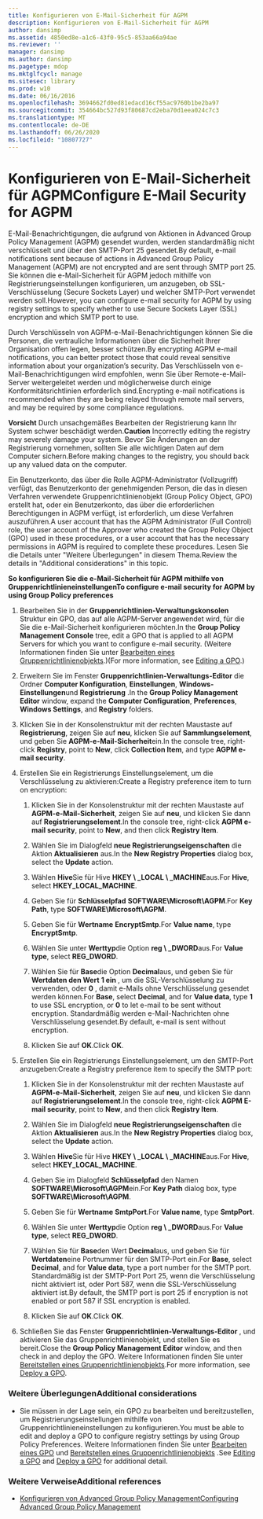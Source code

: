 ```yaml
---
title: Konfigurieren von E-Mail-Sicherheit für AGPM
description: Konfigurieren von E-Mail-Sicherheit für AGPM
author: dansimp
ms.assetid: 4850ed8e-a1c6-43f0-95c5-853aa66a94ae
ms.reviewer: ''
manager: dansimp
ms.author: dansimp
ms.pagetype: mdop
ms.mktglfcycl: manage
ms.sitesec: library
ms.prod: w10
ms.date: 06/16/2016
ms.openlocfilehash: 3694662fd0ed81edacd16cf55ac9760b1be2ba97
ms.sourcegitcommit: 354664bc527d93f80687cd2eba70d1eea024c7c3
ms.translationtype: MT
ms.contentlocale: de-DE
ms.lasthandoff: 06/26/2020
ms.locfileid: "10807727"
---
```

# <span data-ttu-id="a2167-103">Konfigurieren von E-Mail-Sicherheit für AGPM</span><span class="sxs-lookup"><span data-stu-id="a2167-103">Configure E-Mail Security for AGPM</span></span>


<span data-ttu-id="a2167-104">E-Mail-Benachrichtigungen, die aufgrund von Aktionen in Advanced Group Policy Management (AGPM) gesendet wurden, werden standardmäßig nicht verschlüsselt und über den SMTP-Port 25 gesendet.</span><span class="sxs-lookup"><span data-stu-id="a2167-104">By default, e-mail notifications sent because of actions in Advanced Group Policy Management (AGPM) are not encrypted and are sent through SMTP port 25.</span></span> <span data-ttu-id="a2167-105">Sie können die e-Mail-Sicherheit für AGPM jedoch mithilfe von Registrierungseinstellungen konfigurieren, um anzugeben, ob SSL-Verschlüsselung (Secure Sockets Layer) und welcher SMTP-Port verwendet werden soll.</span><span class="sxs-lookup"><span data-stu-id="a2167-105">However, you can configure e-mail security for AGPM by using registry settings to specify whether to use Secure Sockets Layer (SSL) encryption and which SMTP port to use.</span></span>

<span data-ttu-id="a2167-106">Durch Verschlüsseln von AGPM-e-Mail-Benachrichtigungen können Sie die Personen, die vertrauliche Informationen über die Sicherheit Ihrer Organisation offen legen, besser schützen.</span><span class="sxs-lookup"><span data-stu-id="a2167-106">By encrypting AGPM e-mail notifications, you can better protect those that could reveal sensitive information about your organization’s security.</span></span> <span data-ttu-id="a2167-107">Das Verschlüsseln von e-Mail-Benachrichtigungen wird empfohlen, wenn Sie über Remote-e-Mail-Server weitergeleitet werden und möglicherweise durch einige Konformitätsrichtlinien erforderlich sind.</span><span class="sxs-lookup"><span data-stu-id="a2167-107">Encrypting e-mail notifications is recommended when they are being relayed through remote mail servers, and may be required by some compliance regulations.</span></span>

<span data-ttu-id="a2167-108">**Vorsicht**  Durch unsachgemäßes Bearbeiten der Registrierung kann Ihr System schwer beschädigt werden.</span><span class="sxs-lookup"><span data-stu-id="a2167-108">**Caution** Incorrectly editing the registry may severely damage your system.</span></span> <span data-ttu-id="a2167-109">Bevor Sie Änderungen an der Registrierung vornehmen, sollten Sie alle wichtigen Daten auf dem Computer sichern.</span><span class="sxs-lookup"><span data-stu-id="a2167-109">Before making changes to the registry, you should back up any valued data on the computer.</span></span>

 

<span data-ttu-id="a2167-110">Ein Benutzerkonto, das über die Rolle AGPM-Administrator (Vollzugriff) verfügt, das Benutzerkonto der genehmigenden Person, die das in diesen Verfahren verwendete Gruppenrichtlinienobjekt (Group Policy Object, GPO) erstellt hat, oder ein Benutzerkonto, das über die erforderlichen Berechtigungen in AGPM verfügt, ist erforderlich, um diese Verfahren auszuführen.</span><span class="sxs-lookup"><span data-stu-id="a2167-110">A user account that has the AGPM Administrator (Full Control) role, the user account of the Approver who created the Group Policy Object (GPO) used in these procedures, or a user account that has the necessary permissions in AGPM is required to complete these procedures.</span></span> <span data-ttu-id="a2167-111">Lesen Sie die Details unter "Weitere Überlegungen" in diesem Thema.</span><span class="sxs-lookup"><span data-stu-id="a2167-111">Review the details in "Additional considerations" in this topic.</span></span>

**<span data-ttu-id="a2167-112">So konfigurieren Sie die e-Mail-Sicherheit für AGPM mithilfe von Gruppenrichtlinieneinstellungen</span><span class="sxs-lookup"><span data-stu-id="a2167-112">To configure e-mail security for AGPM by using Group Policy preferences</span></span>**

1.  <span data-ttu-id="a2167-113">Bearbeiten Sie in der **Gruppenrichtlinien-Verwaltungskonsolen** Struktur ein GPO, das auf alle AGPM-Server angewendet wird, für die Sie die e-Mail-Sicherheit konfigurieren möchten.</span><span class="sxs-lookup"><span data-stu-id="a2167-113">In the **Group Policy Management Console** tree, edit a GPO that is applied to all AGPM Servers for which you want to configure e-mail security.</span></span> <span data-ttu-id="a2167-114">(Weitere Informationen finden Sie unter [Bearbeiten eines Gruppenrichtlinienobjekts](editing-a-gpo-agpm30ops.md).)</span><span class="sxs-lookup"><span data-stu-id="a2167-114">(For more information, see [Editing a GPO](editing-a-gpo-agpm30ops.md).)</span></span>

2.  <span data-ttu-id="a2167-115">Erweitern Sie im Fenster **Gruppenrichtlinien-Verwaltungs-Editor** die Ordner **Computer Konfiguration**, **Einstellungen**, **Windows-Einstellungen**und **Registrierung** .</span><span class="sxs-lookup"><span data-stu-id="a2167-115">In the **Group Policy Management Editor** window, expand the **Computer Configuration**, **Preferences**, **Windows Settings**, and **Registry** folders.</span></span>

3.  <span data-ttu-id="a2167-116">Klicken Sie in der Konsolenstruktur mit der rechten Maustaste auf **Registrierung**, zeigen Sie auf **neu**, klicken Sie auf **Sammlungselement**, und geben Sie **AGPM-e-Mail-Sicherheit**ein.</span><span class="sxs-lookup"><span data-stu-id="a2167-116">In the console tree, right-click **Registry**, point to **New**, click **Collection Item**, and type **AGPM e-mail security**.</span></span>

4.  <span data-ttu-id="a2167-117">Erstellen Sie ein Registrierungs Einstellungselement, um die Verschlüsselung zu aktivieren:</span><span class="sxs-lookup"><span data-stu-id="a2167-117">Create a Registry preference item to turn on encryption:</span></span>

    1.  <span data-ttu-id="a2167-118">Klicken Sie in der Konsolenstruktur mit der rechten Maustaste auf **AGPM-e-Mail-Sicherheit**, zeigen Sie auf **neu**, und klicken Sie dann auf **Registrierungselement**.</span><span class="sxs-lookup"><span data-stu-id="a2167-118">In the console tree, right-click **AGPM e-mail security**, point to **New**, and then click **Registry Item**.</span></span>

    2.  <span data-ttu-id="a2167-119">Wählen Sie im Dialogfeld **neue Registrierungseigenschaften** die Aktion **Aktualisieren** aus.</span><span class="sxs-lookup"><span data-stu-id="a2167-119">In the **New Registry Properties** dialog box, select the **Update** action.</span></span>

    3.  <span data-ttu-id="a2167-120">Wählen **Hive**Sie für Hive **HKEY \ _LOCAL \ _MACHINE**aus.</span><span class="sxs-lookup"><span data-stu-id="a2167-120">For **Hive**, select **HKEY\_LOCAL\_MACHINE**.</span></span>

    4.  <span data-ttu-id="a2167-121">Geben Sie für **Schlüsselpfad** **SOFTWARE\\Microsoft\\AGPM**.</span><span class="sxs-lookup"><span data-stu-id="a2167-121">For **Key Path**, type **SOFTWARE\\Microsoft\\AGPM**.</span></span>

    5.  <span data-ttu-id="a2167-122">Geben Sie für **Wertname** **EncryptSmtp**.</span><span class="sxs-lookup"><span data-stu-id="a2167-122">For **Value name**, type **EncryptSmtp**.</span></span>

    6.  <span data-ttu-id="a2167-123">Wählen Sie unter **Werttyp**die Option **reg \ _DWORD**aus.</span><span class="sxs-lookup"><span data-stu-id="a2167-123">For **Value type**, select **REG\_DWORD**.</span></span>

    7.  <span data-ttu-id="a2167-124">Wählen Sie für **Base**die Option **Decimal**aus, und geben Sie für **Wertdaten den Wert** **1 ein** , um die SSL-Verschlüsselung zu verwenden, oder **0** , damit e-Mails ohne Verschlüsselung gesendet werden können.</span><span class="sxs-lookup"><span data-stu-id="a2167-124">For **Base**, select **Decimal**, and for **Value data**, type **1** to use SSL encryption, or **0** to let e-mail to be sent without encryption.</span></span> <span data-ttu-id="a2167-125">Standardmäßig werden e-Mail-Nachrichten ohne Verschlüsselung gesendet.</span><span class="sxs-lookup"><span data-stu-id="a2167-125">By default, e-mail is sent without encryption.</span></span>

    8.  <span data-ttu-id="a2167-126">Klicken Sie auf **OK**.</span><span class="sxs-lookup"><span data-stu-id="a2167-126">Click **OK**.</span></span>

5.  <span data-ttu-id="a2167-127">Erstellen Sie ein Registrierungs Einstellungselement, um den SMTP-Port anzugeben:</span><span class="sxs-lookup"><span data-stu-id="a2167-127">Create a Registry preference item to specify the SMTP port:</span></span>

    1.  <span data-ttu-id="a2167-128">Klicken Sie in der Konsolenstruktur mit der rechten Maustaste auf **AGPM-e-Mail-Sicherheit**, zeigen Sie auf **neu**, und klicken Sie dann auf **Registrierungselement**.</span><span class="sxs-lookup"><span data-stu-id="a2167-128">In the console tree, right-click **AGPM E-mail security**, point to **New**, and then click **Registry Item**.</span></span>

    2.  <span data-ttu-id="a2167-129">Wählen Sie im Dialogfeld **neue Registrierungseigenschaften** die Aktion **Aktualisieren** aus.</span><span class="sxs-lookup"><span data-stu-id="a2167-129">In the **New Registry Properties** dialog box, select the **Update** action.</span></span>

    3.  <span data-ttu-id="a2167-130">Wählen **Hive**Sie für Hive **HKEY \ _LOCAL \ _MACHINE**aus.</span><span class="sxs-lookup"><span data-stu-id="a2167-130">For **Hive**, select **HKEY\_LOCAL\_MACHINE**.</span></span>

    4.  <span data-ttu-id="a2167-131">Geben Sie im Dialogfeld **Schlüsselpfad** den Namen **SOFTWARE\\Microsoft\\AGPM**ein.</span><span class="sxs-lookup"><span data-stu-id="a2167-131">For **Key Path** dialog box, type **SOFTWARE\\Microsoft\\AGPM**.</span></span>

    5.  <span data-ttu-id="a2167-132">Geben Sie für **Wertname** **SmtpPort**.</span><span class="sxs-lookup"><span data-stu-id="a2167-132">For **Value name**, type **SmtpPort**.</span></span>

    6.  <span data-ttu-id="a2167-133">Wählen Sie unter **Werttyp**die Option **reg \ _DWORD**aus.</span><span class="sxs-lookup"><span data-stu-id="a2167-133">For **Value type**, select **REG\_DWORD**.</span></span>

    7.  <span data-ttu-id="a2167-134">Wählen Sie für **Base**den Wert **Decimal**aus, und geben Sie für **Wertdaten**eine Portnummer für den SMTP-Port ein.</span><span class="sxs-lookup"><span data-stu-id="a2167-134">For **Base**, select **Decimal**, and for **Value data**, type a port number for the SMTP port.</span></span> <span data-ttu-id="a2167-135">Standardmäßig ist der SMTP-Port Port 25, wenn die Verschlüsselung nicht aktiviert ist, oder Port 587, wenn die SSL-Verschlüsselung aktiviert ist.</span><span class="sxs-lookup"><span data-stu-id="a2167-135">By default, the SMTP port is port 25 if encryption is not enabled or port 587 if SSL encryption is enabled.</span></span>

    8.  <span data-ttu-id="a2167-136">Klicken Sie auf **OK**.</span><span class="sxs-lookup"><span data-stu-id="a2167-136">Click **OK**.</span></span>

6.  <span data-ttu-id="a2167-137">Schließen Sie das Fenster **Gruppenrichtlinien-Verwaltungs-Editor** , und aktivieren Sie das Gruppenrichtlinienobjekt, und stellen Sie es bereit.</span><span class="sxs-lookup"><span data-stu-id="a2167-137">Close the **Group Policy Management Editor** window, and then check in and deploy the GPO.</span></span> <span data-ttu-id="a2167-138">Weitere Informationen finden Sie unter [Bereitstellen eines Gruppenrichtlinienobjekts](deploy-a-gpo-agpm30ops.md).</span><span class="sxs-lookup"><span data-stu-id="a2167-138">For more information, see [Deploy a GPO](deploy-a-gpo-agpm30ops.md).</span></span>

### <span data-ttu-id="a2167-139">Weitere Überlegungen</span><span class="sxs-lookup"><span data-stu-id="a2167-139">Additional considerations</span></span>

-   <span data-ttu-id="a2167-140">Sie müssen in der Lage sein, ein GPO zu bearbeiten und bereitzustellen, um Registrierungseinstellungen mithilfe von Gruppenrichtlinieneinstellungen zu konfigurieren.</span><span class="sxs-lookup"><span data-stu-id="a2167-140">You must be able to edit and deploy a GPO to configure registry settings by using Group Policy Preferences.</span></span> <span data-ttu-id="a2167-141">Weitere Informationen finden Sie unter [Bearbeiten eines GPO](editing-a-gpo-agpm30ops.md) und [Bereitstellen eines Gruppenrichtlinienobjekts](deploy-a-gpo-agpm30ops.md) .</span><span class="sxs-lookup"><span data-stu-id="a2167-141">See [Editing a GPO](editing-a-gpo-agpm30ops.md) and [Deploy a GPO](deploy-a-gpo-agpm30ops.md) for additional detail.</span></span>

### <span data-ttu-id="a2167-142">Weitere Verweise</span><span class="sxs-lookup"><span data-stu-id="a2167-142">Additional references</span></span>

-   [<span data-ttu-id="a2167-143">Konfigurieren von Advanced Group Policy Management</span><span class="sxs-lookup"><span data-stu-id="a2167-143">Configuring Advanced Group Policy Management</span></span>](configuring-advanced-group-policy-management.md)

 

 





